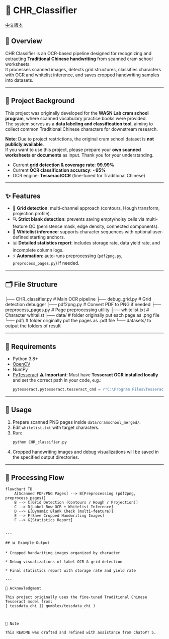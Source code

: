# 📘 CHR_Classifier

[中文版本](README_zh.md)

## 📖 Overview
CHR Classifier is an OCR-based pipeline designed for recognizing and extracting **Traditional Chinese handwriting** from scanned cram school worksheets.  
It processes scanned images, detects grid structures, classifies characters with OCR and whitelist inference, and saves cropped handwriting samples into datasets.  

---

## 🏫 Project Background
This project was originally developed for the **WASN Lab cram school program**, where scanned vocabulary practice books were provided.  
The system serves as a **data labeling and classification tool**, aiming to collect common Traditional Chinese characters for downstream research.  

**Note**: Due to project restrictions, the original cram school dataset is **not publicly available**.  
If you want to use this project, please prepare your **own scanned worksheets or documents** as input. Thank you for your understanding.  

- Current **grid detection & coverage rate**: **99.99%**  
- Current **OCR classification accuracy**: ~**95%**  
- OCR engine: **TesseractOCR** (fine-tuned for Traditional Chinese)

---

## ✨ Features
- 🧩 **Grid detection**: multi-channel approach (contours, Hough transform, projection profile).  
- 🔍 **Strict blank detection**: prevents saving empty/noisy cells via multi-feature QC (persistence mask, edge density, connected components).  
- 📝 **Whitelist inference**: supports character sequences with optional user-defined starting anchors.  
- 📊 **Detailed statistics report**: includes storage rate, data yield rate, and incomplete column logs.  
- ⚡ **Automation**: auto-runs preprocessing (`pdf2png.py`, `preprocess_pages.py`) if needed.  

---

## 🗂 File Structure
├── CHR_classifier.py # Main OCR pipeline
├── debug_grid.py # Grid detection debugger
├── pdf2png.py # Convert PDF to PNG if needed
├── preprocess_pages.py # Page preprocessing utility
├── whitelist.txt # Character whitelist
├── data/ # folder originally put each page as .png file
└── pdf/ # folder originally put the pages as .pdf file
└── datasets/ to output the folders of result


---

## 🔧 Requirements
- Python 3.8+
- [OpenCV](https://opencv.org/)
- NumPy
- [PyTesseract](https://github.com/madmaze/pytesseract)
  ⚠️ **Important**: Must have **Tesseract OCR installed locally** and set the correct path in your code, e.g.:  
  ```python
  pytesseract.pytesseract.tesseract_cmd = r"C:\Program Files\Tesseract-OCR\tesseract.exe"

---

## 🚀 Usage
1. Prepare scanned PNG pages inside `data/cramschool_merged/`.
2. Edit `whitelist.txt` with target characters.  
3. Run:
   ```bash
   python CHR_classifier.py
4. Cropped handwriting images and debug visualizations will be saved in the specified output directories.

---

## 🔄 Processing Flow


```mermaid
flowchart TD
    A[Scanned PDF/PNG Pages] --> B[Preprocessing (pdf2png, preprocess_pages)]
    B --> C[Grid Detection (Contours / Hough / Projection)]
    C --> D[Label Row OCR + Whitelist Inference]
    D --> E[Dynamic Blank Check (multi-feature)]
    E --> F[Save Cropped Handwriting Images]
    F --> G[Statistics Report]


---

## 📊 Example Output

* Cropped handwriting images organized by character

* Debug visualizations of label OCR & grid detection

* Final statistics report with storage rate and yield rate

---

🙏 Acknowledgment

This project originally uses the fine-tuned Traditional Chinese Tesseract model from:
[ tessdata_chi ]( gumblex/tessdata_chi )

---

📝 Note

This README was drafted and refined with assistance from ChatGPT 5.

